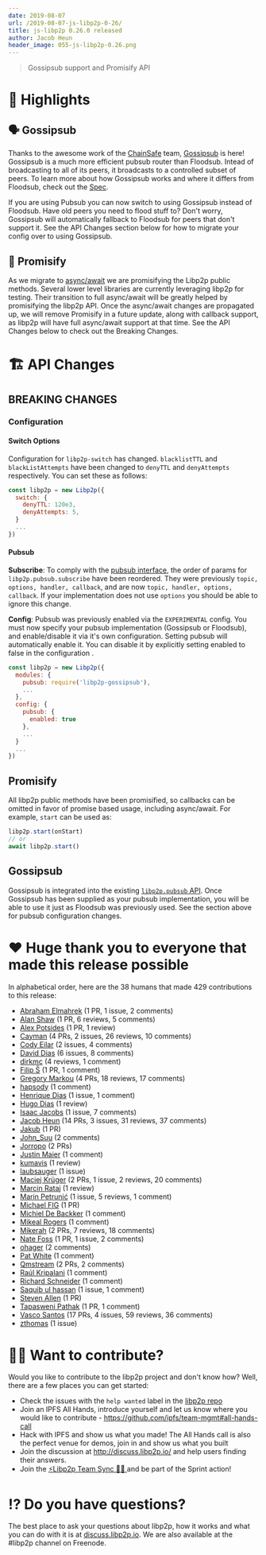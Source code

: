 ```yaml
---
date: 2019-08-07
url: /2019-08-07-js-libp2p-0-26/
title: js-libp2p 0.26.0 released
author: Jacob Heun
header_image: 055-js-libp2p-0.26.png
---
```


> Gossipsub support and Promisify API

# 🔦 Highlights

## 🗣 Gossipsub
Thanks to the awesome work of the [ChainSafe](https://github.com/ChainSafe) team, [Gossipsub](https://github.com/ChainSafe/gossipsub-js) is here! Gossipsub is a much more efficient pubsub router than Floodsub. Intead of broadcasting to all of its peers, it broadcasts to a controlled subset of peers. To learn more about how Gossipsub works and where it differs from Floodsub, check out the [Spec](https://github.com/libp2p/specs/tree/master/pubsub/gossipsub).

If you are using Pubsub you can now switch to using Gossipsub instead of Floodsub. Have old peers you need to flood stuff to? Don't worry, Gossipsub will automatically fallback to Floodsub for peers that don't support it. See the API Changes section below for how to migrate your config over to using Gossipsub.

## 🚉 Promisify
As we migrate to [async/await](https://github.com/ipfs/js-ipfs/issues/1670) we are promisifying the Libp2p public methods. Several lower level libraries are currently leveraging libp2p for testing. Their transition to full async/await will be greatly helped by promisifying the libp2p API. Once the async/await changes are propagated up, we will remove Promisify in a future update, along with callback support, as libp2p will have full async/await support at that time. See the API Changes below to check out the Breaking Changes.

# 🏗 API Changes

## BREAKING CHANGES

### Configuration

#### Switch Options

Configuration for `libp2p-switch` has changed. `blacklistTTL` and `blackListAttempts` have been changed to `denyTTL` and `denyAttempts` respectively. You can set these as follows:
```js
const libp2p = new Libp2p({
  switch: {
    denyTTL: 120e3,
    denyAttempts: 5,
  }
  ...
})
```

#### Pubsub

**Subscribe**: To comply with the [pubsub interface](https://github.com/ipfs/interface-js-ipfs-core/blob/v0.109.1/SPEC/PUBSUB.md), the order of params for `libp2p.pubsub.subscribe` have been reordered. They were previously `topic, options, handler, callback`, and are now `topic, handler, options, callback`. If your implementation does not use `options` you should be able to ignore this change.

**Config**: Pubsub was previously enabled via the `EXPERIMENTAL` config. You must now specify your pubsub implementation (Gossipsub or Floodsub), and enable/disable it via it's own configuration. Setting pubsub will automatically enable it. You can disable it by explicitly setting enabled to false in the configuration .

```js
const libp2p = new Libp2p({
  modules: {
    pubsub: require('libp2p-gossipsub'),
    ...
  },
  config: {
    pubsub: {
      enabled: true
    },
    ...
  }
  ...
})
```

## Promisify

All libp2p public methods have been promisified, so callbacks can be omitted in favor of promise based usage, including async/await. For example, `start` can be used as:

```js
libp2p.start(onStart)
// or
await libp2p.start()
```

## Gossipsub

Gossipsub is integrated into the existing [`libp2p.pubsub` API](https://github.com/ipfs/interface-js-ipfs-core/blob/v0.109.1/SPEC/PUBSUB.md). Once Gossipsub has been supplied as your pubsub implementation, you will be able to use it just as Floodsub was previously used. See the section above for pubsub configuration changes.

# ❤️ Huge thank you to everyone that made this release possible

In alphabetical order, here are the 38 humans that made 429 contributions to this release:

* [Abraham Elmahrek](https://github.com/generalpiston) (1 PR, 1 issue, 2 comments)
* [Alan Shaw](https://github.com/alanshaw) (1 PR, 6 reviews, 5 comments)
* [Alex Potsides](https://github.com/achingbrain) (1 PR, 1 review)
* [Cayman](https://github.com/wemeetagain) (4 PRs, 2 issues, 26 reviews, 10 comments)
* [Cody Eilar](https://github.com/AcidLeroy) (2 issues, 4 comments)
* [David Dias](https://github.com/daviddias) (6 issues, 8 comments)
* [dirkmc](https://github.com/dirkmc) (4 reviews, 1 comment)
* [Filip Š](https://github.com/filips123) (1 PR, 1 comment)
* [Gregory Markou](https://github.com/GregTheGreek) (4 PRs, 18 reviews, 17 comments)
* [hapsody](https://github.com/hapsody) (1 comment)
* [Henrique Dias](https://github.com/hacdias) (1 issue, 1 comment)
* [Hugo Dias](https://github.com/hugomrdias) (1 review)
* [Isaac Jacobs](https://github.com/didlie) (1 issue, 7 comments)
* [Jacob Heun](https://github.com/jacobheun) (14 PRs, 3 issues, 31 reviews, 37 comments)
* [Jakub](https://github.com/jakubgs) (1 PR)
* [John_Suu](https://github.com/suutaku) (2 comments)
* [Jorropo](https://github.com/Jorropo) (2 PRs)
* [Justin Maier](https://github.com/JustMaier) (1 comment)
* [kumavis](https://github.com/kumavis) (1 review)
* [laubsauger](https://github.com/laubsauger) (1 issue)
* [Maciej Krüger](https://github.com/mkg20001) (2 PRs, 1 issue, 2 reviews, 20 comments)
* [Marcin Rataj](https://github.com/lidel) (1 review)
* [Marin Petrunić](https://github.com/mpetrunic) (1 issue, 5 reviews, 1 comment)
* [Michael FIG](https://github.com/michaelfig) (1 PR)
* [Michiel De Backker](https://github.com/backkem) (1 comment)
* [Mikeal Rogers](https://github.com/mikeal) (1 comment)
* [Mikerah](https://github.com/Mikerah) (2 PRs, 7 reviews, 18 comments)
* [Nate Foss](https://github.com/npfoss) (1 PR, 1 issue, 2 comments)
* [ohager](https://github.com/ohager) (2 comments)
* [Pat White](https://github.com/patwhite) (1 comment)
* [Qmstream](https://github.com/Qmstream) (2 PRs, 2 comments)
* [Raúl Kripalani](https://github.com/raulk) (1 comment)
* [Richard Schneider](https://github.com/richardschneider) (1 comment)
* [Saquib ul hassan](https://github.com/IamSaquib) (1 issue, 1 comment)
* [Steven Allen](https://github.com/Stebalien) (1 PR)
* [Tapasweni Pathak](https://github.com/tapaswenipathak) (1 PR, 1 comment)
* [Vasco Santos](https://github.com/vasco-santos) (17 PRs, 4 issues, 59 reviews, 36 comments)
* [zthomas](https://github.com/zthomas) (1 issue)

# 🙌🏽 Want to contribute?

Would you like to contribute to the libp2p project and don't know how? Well, there are a few places you can get started:

- Check the issues with the `help wanted` label in the [libp2p repo](https://github.com/libp2p/js-libp2p/issues?q=is%3Aopen+is%3Aissue+label%3A%22help+wanted%22)
- Join an IPFS All Hands, introduce yourself and let us know where you would like to contribute - https://github.com/ipfs/team-mgmt#all-hands-call
- Hack with IPFS and show us what you made! The All Hands call is also the perfect venue for demos, join in and show us what you built
- Join the discussion at http://discuss.libp2p.io/ and help users finding their answers.
- Join the [⚡️Libp2p Team Sync 🙌🏽 ](https://github.com/libp2p/team-mgmt/issues/16) and be part of the Sprint action!

# ⁉️ Do you have questions?

The best place to ask your questions about libp2p, how it works and what you can do with it is at [discuss.libp2p.io](https://discuss.libp2p.io). We are also available at the #libp2p channel on Freenode.
